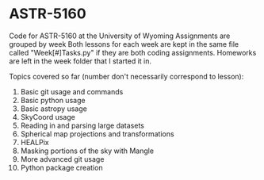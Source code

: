 # ASTR-5160
Code for ASTR-5160 at the University of Wyoming
Assignments are grouped by week
Both lessons for each week are kept in the same file called "Week[#]Tasks.py" if they are both coding assignments.
Homeworks are left in the week folder that I started it in.

Topics covered so far (number don't necessarily correspond to lesson):
1. Basic git usage and commands
2. Basic python usage
3. Basic astropy usage
4. SkyCoord usage
5. Reading in and parsing large datasets
6. Spherical map projections and transformations
7. HEALPix
8. Masking portions of the sky with Mangle
9. More advanced git usage
10. Python package creation
